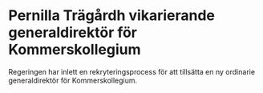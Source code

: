 # Pernilla Trägårdh vikarierande generaldirektör för Kommerskollegium

Regeringen har inlett en rekryteringsprocess för att tillsätta en ny ordinarie generaldirektör för Kommerskollegium.
